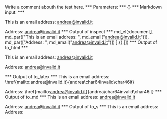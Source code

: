 Write a comment abouth the test here.
*** Parameters: ***
{}
*** Markdown input: ***


This is an email address: <andrea@invalid.it>
	
Address: <andrea@invalid.it>
*** Output of inspect ***
md_el(:document,[
        md_par(["This is an email address: ", md_email("andrea@invalid.it")]),
        md_par(["Address: ", md_email("andrea@invalid.it")])
],{},[])
*** Output of to_html ***
<p>This is an email address: <a href="mailto:andrea@invalid.it">&#097;&#110;&#100;&#114;&#101;&#097;&#064;&#105;&#110;&#118;&#097;&#108;&#105;&#100;&#046;&#105;&#116;</a></p>

<p>Address: <a href="mailto:andrea@invalid.it">&#097;&#110;&#100;&#114;&#101;&#097;&#064;&#105;&#110;&#118;&#097;&#108;&#105;&#100;&#046;&#105;&#116;</a></p>
*** Output of to_latex ***
This is an email address: \href{mailto:andrea@invalid.it}{andrea\char64invalid\char46it}

Address: \href{mailto:andrea@invalid.it}{andrea\char64invalid\char46it}
*** Output of to_md ***
This is an email address:
<andrea@invalid.it>

Address: <andrea@invalid.it>
*** Output of to_s ***
This is an email address: Address:
